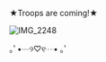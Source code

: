 ★Troops are coming!★

![IMG_2248](https://github.com/user-attachments/assets/1110b85e-0a98-4fea-8ef2-23eb5caee0cd)

｡ﾟ•┈୨♡୧┈• ｡ﾟ

